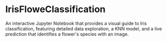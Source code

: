 # IrisFloweClassification
An interactive Jupyter Notebook that provides a visual guide to Iris classification, featuring detailed data exploration, a KNN model, and a live prediction that identifies a flower's species with an image.
